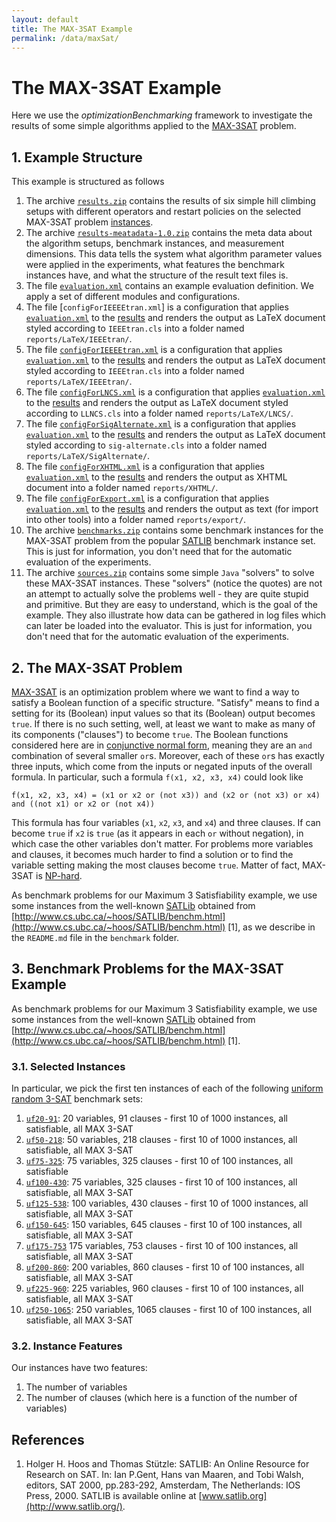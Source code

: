 ```yaml
---
layout: default
title: The MAX-3SAT Example
permalink: /data/maxSat/
---
```

# The MAX-3SAT Example

Here we use the *optimizationBenchmarking* framework to investigate the results of some simple algorithms applied to the [MAX-3SAT](http://en.wikipedia.org/wiki/MAX-3SAT) problem.

## 1. Example Structure

This example is structured as follows

1. The archive [`results.zip`](results.zip) contains the results of six simple hill climbing setups with different operators and restart policies on the selected MAX-3SAT problem [instances](benchmarks.zip).
2. The archive [`results-meatadata-1.0.zip`](results-meatadata-1.0.zip) contains the meta data about the algorithm setups, benchmark instances, and measurement dimensions. This data tells the system what algorithm parameter values were applied in the experiments, what features the benchmark instances have, and what the structure of the result text files is. 
3. The file [`evaluation.xml`](evaluation.xml) contains an example evaluation definition. We apply a set of different modules and configurations.
4. The file [`configForIEEEEtran.xml`] is a configuration that applies [`evaluation.xml`](evaluation.xml) to the [results](results.zip) and renders the output as LaTeX document styled according to `IEEEtran.cls` into a folder named `reports/LaTeX/IEEEtran/`. 
5. The file [`configForIEEEEtran.xml`](configForIEEEEtran.xml) is a configuration that applies [`evaluation.xml`](evaluation.xml) to the [results](results.zip) and renders the output as LaTeX document styled according to `IEEEtran.cls` into a folder named `reports/LaTeX/IEEEtran/`.
6. The file [`configForLNCS.xml`](configForLNCS.xml) is a configuration that applies [`evaluation.xml`](evaluation.xml) to the [results](results.zip) and renders the output as LaTeX document styled according to `LLNCS.cls` into a folder named `reports/LaTeX/LNCS/`.
6. The file [`configForSigAlternate.xml`](configForSigAlternate.xml) is a configuration that applies [`evaluation.xml`](evaluation.xml) to the [results](results.zip) and renders the output as LaTeX document styled according to `sig-alternate.cls` into a folder named `reports/LaTeX/SigAlternate/`.
6. The file [`configForXHTML.xml`](configForXHTML.xml) is a configuration that applies [`evaluation.xml`](evaluation.xml) to the [results](results.zip) and renders the output as XHTML document into a folder named `reports/XHTML/`.
6. The file [`configForExport.xml`](configForExport.xml) is a configuration that applies [`evaluation.xml`](evaluation.xml) to the [results](results.zip) and renders the output as text (for import into other tools) into a folder named `reports/export/`.
3. The archive [`benchmarks.zip`](benchmarks.zip) contains some benchmark instances for the MAX-3SAT problem from the popular [SATLIB](http://www.cs.ubc.ca/~hoos/SATLIB/benchm.html) benchmark instance set. This is just for information, you don't need that for the automatic evaluation of the experiments.
4. The archive [`sources.zip`](sources.zip) contains some simple `Java` "solvers" to solve these MAX-3SAT instances. These "solvers" (notice the quotes) are not an attempt to actually solve the problems well - they are quite stupid and primitive. But they are easy to understand, which is the goal of the example. They also illustrate how data can be gathered in log files which can later be loaded into the evaluator. This is just for information, you don't need that for the automatic evaluation of the experiments.
 

## 2. The MAX-3SAT Problem

[MAX-3SAT](http://en.wikipedia.org/wiki/MAX-3SAT) is an optimization problem where we want to find a way to satisfy a Boolean function of a specific structure. "Satisfy" means to find a setting for its (Boolean) input values so that its (Boolean) output becomes `true`. If there is no such setting, well, at least we want to make as many of its components ("clauses") to become `true`. The Boolean functions considered here are in [conjunctive normal form](http://en.wikipedia.org/wiki/3-CNF), meaning they are an `and` combination of several smaller `or`s. Moreover, each of these `or`s has exactly three inputs, which come from the inputs or negated inputs of the overall formula. In particular, such a formula `f(x1, x2, x3, x4)` could look like

    f(x1, x2, x3, x4) = (x1 or x2 or (not x3)) and (x2 or (not x3) or x4) and ((not x1) or x2 or (not x4))

This formula has four variables (`x1`, `x2`, `x3`, and `x4`) and three clauses. If can become `true` if
`x2` is `true` (as it appears in each `or` without negation), in which case the other variables don't matter. For problems more variables and clauses, it becomes much harder to find a solution or to find the variable setting making the most clauses become `true`. Matter of fact, MAX-3SAT is [NP-hard](http://en.wikipedia.org/wiki/NP-hard).

As benchmark problems for our Maximum 3 Satisfiability example, we use some instances from the well-known [SATLib](http://www.satlib.org/) obtained from [http://www.cs.ubc.ca/~hoos/SATLIB/benchm.html](http://www.cs.ubc.ca/~hoos/SATLIB/benchm.html) [1], as we describe in the `README.md` file in the `benchmark` folder.


## 3. Benchmark Problems for the MAX-3SAT Example

As benchmark problems for our Maximum 3 Satisfiability example, we use some instances from the well-known [SATLib](http://www.satlib.org/) obtained from [http://www.cs.ubc.ca/~hoos/SATLIB/benchm.html](http://www.cs.ubc.ca/~hoos/SATLIB/benchm.html) [1].

### 3.1. Selected Instances
In particular, we pick the first ten instances of each of the following [uniform random 3-SAT](http://www.cs.ubc.ca/~hoos/SATLIB/Benchmarks/SAT/RND3SAT/descr.html) benchmark sets:

1. [`uf20-91`](http://www.cs.ubc.ca/~hoos/SATLIB/Benchmarks/SAT/RND3SAT/uf20-91.tar.gz): 20 variables, 91 clauses - first 10 of 1000 instances, all satisfiable, all MAX 3-SAT
2. [`uf50-218`](http://www.cs.ubc.ca/~hoos/SATLIB/Benchmarks/SAT/RND3SAT/uf50-218.tar.gz): 50 variables, 218 clauses - first 10 of 1000 instances, all satisfiable, all MAX 3-SAT
3. [`uf75-325`](http://www.cs.ubc.ca/~hoos/SATLIB/Benchmarks/SAT/RND3SAT/uf75-325.tar.gz): 75 variables, 325 clauses - first 10 of 100 instances, all satisfiable
4. [`uf100-430`](http://www.cs.ubc.ca/~hoos/SATLIB/Benchmarks/SAT/RND3SAT/uf100-430.tar.gz): 75 variables, 325 clauses - first 10 of 100 instances, all satisfiable, all MAX 3-SAT
5. [`uf125-538`](http://www.cs.ubc.ca/~hoos/SATLIB/Benchmarks/SAT/RND3SAT/uf125-538.tar.gz): 100 variables, 430 clauses - first 10 of 1000 instances, all satisfiable, all MAX 3-SAT
6. [`uf150-645`](http://www.cs.ubc.ca/~hoos/SATLIB/Benchmarks/SAT/RND3SAT/uf150-645.tar.gz): 150 variables, 645 clauses - first 10 of 100 instances, all satisfiable, all MAX 3-SAT
7. [`uf175-753`](http://www.cs.ubc.ca/~hoos/SATLIB/Benchmarks/SAT/RND3SAT/uf175-753.tar.gz) 175 variables, 753 clauses - first 10 of 100 instances, all satisfiable, all MAX 3-SAT
8. [`uf200-860`](http://www.cs.ubc.ca/~hoos/SATLIB/Benchmarks/SAT/RND3SAT/uf200-860.tar.gz): 200 variables, 860 clauses - first 10 of 100 instances, all satisfiable, all MAX 3-SAT
9. [`uf225-960`](http://www.cs.ubc.ca/~hoos/SATLIB/Benchmarks/SAT/RND3SAT/uf225-960.tar.gz): 225 variables, 960 clauses - first 10 of 100 instances, all satisfiable, all MAX 3-SAT
10. [`uf250-1065`](http://www.cs.ubc.ca/~hoos/SATLIB/Benchmarks/SAT/RND3SAT/uf250-1065.tar.gz): 250 variables, 1065 clauses - first 10 of 100 instances, all satisfiable, all MAX 3-SAT

### 3.2. Instance Features
Our instances have two features:

1. The number of variables
2. The number of clauses (which here is a function of the number of variables)


## References
1. Holger H. Hoos and Thomas Stützle: SATLIB: An Online Resource for Research on SAT. In: Ian P.Gent, Hans van Maaren, and Tobi Walsh, editors, SAT 2000, pp.283-292, Amsterdam, The Netherlands: IOS Press, 2000. SATLIB is available online at [www.satlib.org](http://www.satlib.org/).
